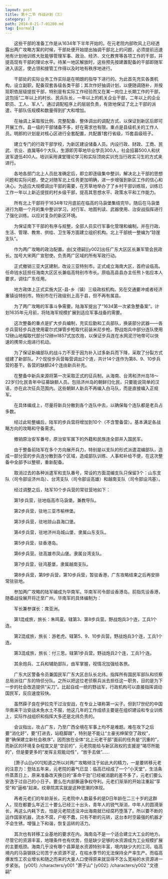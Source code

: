 ```yaml
---
layout: post
title: 第十二节 作战计划（三）
category: 7
path: 2014-8-21-7-01200.md
tag: [normal]
---
```


　　这些干部的准备工作是从1634年下半年开始的。在元老院内部吹风上已经透露出两广攻略方案的时候，干部处便开始提出抽调干部北上的问题，必须提前迅速地有计划地训练大批能够管理军事、政治、经济、文化教育等各项工作的干部，并提高现有干部的理论水平。待某一地区解放时，这些预先按建置配备的干部即随军进入该区，使占领和接管工作得以及时地有秩序地进行。

　　干部处的实际业务工作实际是在明朗的指导下进行的。为此首先充实各类机构，设立副职，配备双套各级各类干部；其次作好抽调计划，以便随调随补，并按现职依层级提拔干部，特别是有实际工作经验而又在某一岗位上长期工作的干部，这包括“二年以上的村长、民兵队长，一年以上的机关企业干部，二年以上的企业职员、工人、军人”。通过调配程序上的层层负责，有效地保证了北上干部的派遣，干部队伍规模和数量得到扩大和增加。

　　在抽调上采取按比例、完整配备、整体调出的调配方式，以保证到新区后即可开展工作。县一级的干部储备不多，好在需求也有限。重点是县级机关的工作人员。明郎的计划是对核心区进行全套配置，共配置1套行省级，15套县级班子。

　　建立专门的行政干部学校，为新区建设储备人员。内设行政、财政、工商、民武、农业、直属等6个大队，生源即芳草地毕业学员300人，社会招募500人和伏波军退伍400人。培训采用课堂理论学习和实际顶岗实训充当行政实习生的方式来进行。

　　各地各部门北上人员批准确定后，即立即逐级集中整训，解决北上干部的思想问题和实际问题，使之对随军北上任务更加明确，进一步增强到新区工作的信心和决心。为适应大规模调出干部的需要，在芳草地举办了了乡村干部训练班，训练已工作一年以上新近提拔的村乡级干部，提高其思想水平、政策水平和工作能力。

　　所有北上干部将于1634年12月底前在临高的马袅堡集结完毕。随后在马袅堡进行为期一个月的集中整训学习，对行军、地图判读、武器使用、治安战指挥进行了强化训练。以应对复杂的新区环境。

　　为保证南下干部的有序与规整，全部人员实行军事化管理和编制，并在行政、生活、管理、教育、供给、卫生等方面建立组织机构。北上干部统一整编为“琼崖支队”。

　　作为两广攻略的政治配置。由[文德嗣][y002]出任广东大区区长兼军管会民政长。加号大宋两广宣慰使。负责两广区域的所有军政行动。

　　正式撤销三亚大区建制，改设三亚特别市。正式成立海南大区，首府设临高。任命钱水廷担任海南大区区长兼临高特别市市长。原临高县县办主任熊卜佑应本人要求，调往广东任用。

　　地方政体上正式实施大区-县-乡（镇）三级政权机构。另在交通要冲或者经济重镇设特别市。特别市在行政级别上高于县，但不再有属县。

　　为了两广攻略的军事斗争需要。陆海军提出了“1634第一次紧急整备案”。计划1635年元月前，将陆海军规模扩展到适应军事战备的需要。

　　这次整备的重点是扩大步兵编制，充实后勤和工兵部队，换装部分武器――各步兵营轻步兵连使用霍尔式弹管步枪取代前装米尼步枪。野战炮兵中部分连队使用12磅山地榴取代部分12磅m1857式加农炮，以保证步兵连在水网泥泞地带可以快速的携带火炮进行机动。

　　为了保证新编部队的战斗力不至于因为补入过多新兵而下降，采取了分裂方式组建了新部队。7个现役步兵营每营调出2个连，共计14个连作为第8、9、10步兵营的基干。各营的缺额24个连由新兵补充。

　　在整备中新兵来源将第一次采取正式的征兵制，从海南、台湾和济州岛18～22岁归化民青年中征募缺额人员。包括济州岛的朝鲜归化民，只要能说简单的汉语，亦在此次征兵范围内。这些朝鲜人新兵不再编入白马队，而是直接编入正规军。

　　在具体编成上，尽量将新兵分散到各个连队中去，以确保每个连队都是老兵占多数。

　　经过此轮整编后，陆军的步兵营将增加到10个（不含警备营）。基本满足各战略方向的攻略和守备需求。

　　撤销原治安军番号，原治安军属下的外籍和民族连全部并入国民军。

　　由于整备前陆军在多个方向展开兵力，特别是以支队的形式派遣混编部队，造成一部分营的步兵连分散到各个区域，造成部队训练、人事和补给不便，在这次整备中全部予以整顿，重新配备。

　　取消过去的各种派遣军和支队番号，常设的方面混编支队只保留3个：山东支队（司令部设济州岛）、台湾支队（司令部设高雄）和越南支队（司令部设鸿基）。

　　经过调整之后，陆军10个步兵营的常驻营地如下：

　　第1步兵营，驻地临高市马袅堡。兼教导队。

　　第2步兵营，驻地三亚市榆林堡。

　　第3步兵营，驻地琼山县海口堡。

　　第4步兵营，驻地济州岛城山堡，隶属山东支队。

　　第5步兵营，驻香港岛。

　　第6步兵营。驻高雄市凤山堡。隶属台湾支队。

　　第7步兵营，驻鸿基堡，隶属越南支队。

　　第8步兵营，第9步兵营，第10步兵营，暂驻香港，广东攻略结束之后再安排常驻驻地。

　　参加两广攻略的陆军编成为华南军。华南军司令部设香港岛。前指先设香港，随着战役展开将迁至广州。华南军的具体编制为：

　　军长兼参谋长：席亚洲。

　　第1混成旅，旅长：朱鸣夏。辖第3、第8步兵营。野战炮兵3个连，工兵1个连。

　　第2混成旅，旅长：游老虎。辖第5、9、10步兵营。野战炮兵3个连，工兵1个连。

　　第3混成旅，旅长：付三思。辖第1步兵营。野战炮兵2个连，工兵1个连。

　　其余炮兵、工兵和辅助部队，由军掌握，视情况加强给各旅。

　　广东大区警备令员兼国民军广东大区总队长北纬。指挥所有国民军部队和侦察总局派往广东的特侦分队。之所以把这位老侦察兵派去担任这一职务，目的是为下一步的社会改造提供“尖刀”。比起自成一统的野战军，行政机构可以直接指挥调动国民军，反应速度较快。

　　虽然薛子良在伊拉克干过治安战，在专业上堪称第一尖子。但到17世纪的中国华南来干治安战未免水土不服，他这几年的工作成绩主要是在组织建设和专业训练上，实际作战组织和指挥大多还是北纬负责的。

　　会议指出，攻占广东，乃至广西全境在军事上均不是难题。难在攻下之后要“消化好”，要“打进去，站稳脚跟”，特别是不能让“土豪劣绅架空了政权”，要“确保建立新社会秩序”。因而放在全体“北上元老干部”面前的任务是“沉重的”，而新区的环境复杂程度又是“空前的”，元老院能给与新区政权的支援是“竭尽所能的”，但是要更多的“发挥主观能动性”，“放手去做”……

　　[萧子山][y001]知道之所以对两广攻略倾注于如此大的精力，一是要转移元老的注意力：登陆五年来，元老院的暮气已显：临高已经成了一个“小天堂”，生活条件蒸蒸日上，原来准备改天换日的“革命干劲”已经被消磨的差不多了，元老们要么安逸于过自己的小日子。要么在内部撕逼争权夺利。元老们渐渐的开始注重起“享受”和“逼格”起来。纹章院其实就是这种思潮的体现。

　　再者元老们的年龄渐长，元老院中人数最多的是D日年龄在二三十岁的这群人，现在都要么年近三十要么已经三十出头，青年人的锐气渐消，中年人的圆滑渐长，再这么内耗下去，怕是元老院还没冲出海南就已经腐朽堕落了。所以要不断的运作国家机器，流水不腐，户枢不蠢，只有不断的元转，这台本时空最强的机器才不会生锈，增强上下和谐，恢复运转的活力。

　　其次也有转移工业基地的要求在内。海南岛不是一个适合建立大工业的地方。尽管它的资源丰富，地理条件也有优势，但是缺少足够的水资源成为工业规模扩展的主要瓶颈。海南几乎没有哪个县算是水资源特别丰富，境内缺少大的江河。临高境内的马袅钢铁公司苦于水资源不足，在枯水季节的无法保持全产率生产。而临高爆发性工农业增长和随之而来的大量人口使得原来就显得不怎么宽裕的水资源进一步紧张。
[y001]: /characters/y001 "萧子山"
[y002]: /characters/y002 "文德嗣"
